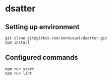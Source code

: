 # dsatter

## Setting up environment
```
git clone git@github.com:kordaniel/dsatter.git
npm install
```
## Configured commands
```
npm run start
npm run lint
```
